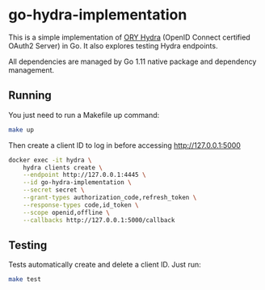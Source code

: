 # go-hydra-implementation

This is a simple implementation of [ORY Hydra](https://github.com/ory/hydra) (OpenID Connect certified OAuth2 Server) in Go. It also explores testing Hydra endpoints.

All dependencies are managed by Go 1.11 native package and dependency management.

## Running

You just need to run a Makefile up command:

```sh
make up
```

Then create a client ID to log in before accessing http://127.0.0.1:5000

```sh
docker exec -it hydra \
    hydra clients create \
    --endpoint http://127.0.0.1:4445 \
    --id go-hydra-implementation \
    --secret secret \
    --grant-types authorization_code,refresh_token \
    --response-types code,id_token \
    --scope openid,offline \
    --callbacks http://127.0.0.1:5000/callback
```


## Testing

Tests automatically create and delete a client ID. Just run:

```sh
make test
```